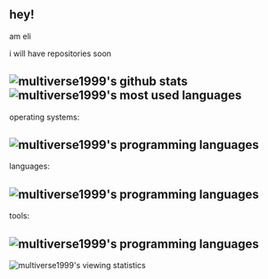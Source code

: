 hey!
---
am eli

i will have repositories soon

![multiverse1999's github stats](https://github-readme-stats.vercel.app/api?username=multiverse1999&theme=dark&line_height=20&show_icons=true&include_all_commits=true&count_private=true)
![multiverse1999's most used languages](https://github-readme-stats.vercel.app/api/top-langs?username=multiverse1999&theme=dark&layout=compact&show_icons=true&exclude_repo=colab-notebooks)
---
operating systems:

![multiverse1999's programming languages](https://skillicons.dev/icons?i=windows,linux,bsd,plan9)
---
languages:

![multiverse1999's programming languages](https://skillicons.dev/icons?i=python,lua,c,bash)
---
tools:

![multiverse1999's programming languages](https://skillicons.dev/icons?i=vim,git,html,markdown,md)
---
![multiverse1999's viewing statistics](https://komarev.com/ghpvc/?username=multiverse1999&color=6607ce)
